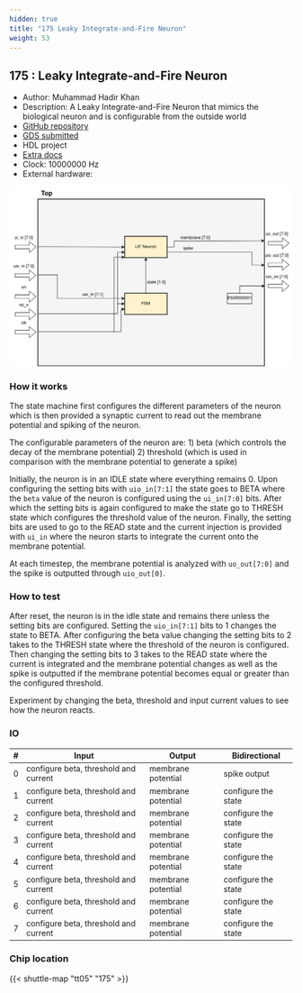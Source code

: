 ```yaml
---
hidden: true
title: "175 Leaky Integrate-and-Fire Neuron"
weight: 53
---
```


## 175 : Leaky Integrate-and-Fire Neuron

* Author: Muhammad Hadir Khan
* Description: A Leaky Integrate-and-Fire Neuron that mimics the biological neuron and is configurable from the outside world
* [GitHub repository](https://github.com/hadirkhan10/tt05-leaky-neuron)
* [GDS submitted](https://github.com/hadirkhan10/tt05-leaky-neuron/actions/runs/6724145146)
* HDL project
* [Extra docs]()
* Clock: 10000000 Hz
* External hardware: 

![picture](images/picture.png)

### How it works

The state machine first configures the different parameters of the neuron which is then provided a synaptic current to read out the membrane potential and spiking of the neuron.

The configurable parameters of the neuron are: 1) beta (which controls the decay of the membrane potential) 2) threshold (which is used in comparison with the membrane potential to generate a spike)

Initially, the neuron is in an IDLE state where everything remains 0. Upon configuring the setting bits with `uio_in[7:1]` the state goes to BETA where the `beta` value of the neuron is configured using the `ui_in[7:0]` bits. After which the setting bits is again configured to make the state go
to THRESH state which configures the threshold value of the neuron. Finally, the setting bits are used to go to the READ state and the current injection is provided with `ui_in` where the neuron starts to integrate the current onto the membrane potential.

At each timestep, the membrane potential is analyzed with `uo_out[7:0]` and the spike is outputted through `uio_out[0]`.


### How to test

After reset, the neuron is in the idle state and remains there unless the setting bits are configured. Setting the `uio_in[7:1]` bits to 1 changes the state to BETA. After configuring the beta value changing the setting bits to 2 takes to the THRESH state where the threshold of
the neuron is configured. Then changing the setting bits to 3 takes to the READ state where the current is integrated and the membrane potential changes as well as the spike is outputted if the membrane potential becomes equal or greater than the configured threshold.

Experiment by changing the beta, threshold and input current values to see how the neuron reacts.


### IO

| # | Input        | Output       | Bidirectional      |
|---|--------------|--------------| -------------------|
| 0 | configure beta, threshold and current  | membrane potential | spike output |
| 1 | configure beta, threshold and current  | membrane potential | configure the state |
| 2 | configure beta, threshold and current  | membrane potential | configure the state |
| 3 | configure beta, threshold and current  | membrane potential | configure the state |
| 4 | configure beta, threshold and current  | membrane potential | configure the state |
| 5 | configure beta, threshold and current  | membrane potential | configure the state |
| 6 | configure beta, threshold and current  | membrane potential | configure the state |
| 7 | configure beta, threshold and current  | membrane potential | configure the state |

### Chip location

{{< shuttle-map "tt05" "175" >}}
